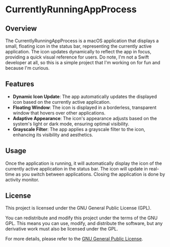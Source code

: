 # CurrentlyRunningAppProcess

## Overview
The CurrentlyRunningAppProcess is a macOS application that displays a small, floating icon in the status bar, representing the currently active application. The icon updates dynamically to reflect the app in focus, providing a quick visual reference for users.
Do note, I'm not a Swift developer at all, so this is a simple project that I'm working on for fun and because I'm curious.

## Features
- **Dynamic Icon Update**: The app automatically updates the displayed icon based on the currently active application.
- **Floating Window**: The icon is displayed in a borderless, transparent window that hovers over other applications.
- **Adaptive Appearance**: The icon's appearance adjusts based on the system's light or dark mode, ensuring optimal visibility.
- **Grayscale Filter**: The app applies a grayscale filter to the icon, enhancing its visibility and aesthetics.

## Usage
Once the application is running, it will automatically display the icon of the currently active application in the status bar. The icon will update in real-time as you switch between applications. Closing the application is done by activity monitor.

## License
This project is licensed under the GNU General Public License (GPL). 

You can redistribute and modify this project under the terms of the GNU GPL. This means you can use, modify, and distribute the software, but any derivative work must also be licensed under the GPL.

For more details, please refer to the [GNU General Public License](https://www.gnu.org/licenses/gpl-3.0.html).